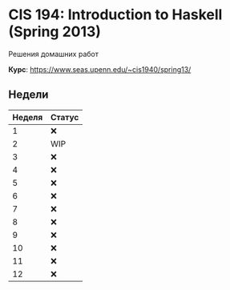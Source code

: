 # CIS 194: Introduction to Haskell (Spring 2013)
Решения домашних работ 

**Курс**: https://www.seas.upenn.edu/~cis1940/spring13/

## Недели
|Неделя|Статус|
|--|--|
|1|❌|
|2|WIP|
|3|❌|
|4|❌|
|5|❌|
|6|❌|
|7|❌|
|8|❌|
|9|❌|
|10|❌|
|11|❌|
|12|❌|
